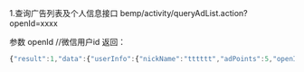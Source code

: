 1.查询广告列表及个人信息接口
 bemp/activity/queryAdList.action?openId=xxxx
 
 参数 openId //微信用户id
 返回：
 ``` javascript
 {"result":1,"data":{"userInfo":{"nickName":"tttttt","adPoints":5,"openId":"ttt"},"adList":[{"id":1,"title":"å¹¿å‘Š1","isClicked":0,"adPoints":5,"adUrl":"www.163.com"},{"id":2,"title":"å¹¿å‘Š2","isClicked":0,"adPoints":5,"adUrl":"www.baidu.com"}]},"errmsg":"查询成功"}
 
 
 ```
